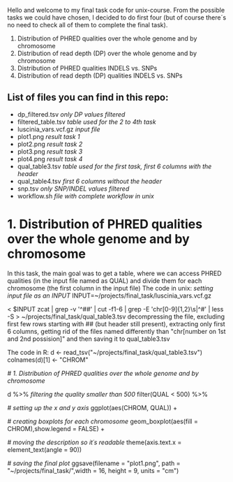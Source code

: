 Hello and welcome to my final task code for unix-course. 
From the possible tasks we could have chosen, I decided to do first four (but of course there´s no need to check all of them to complete the final task).
1. Distribution of PHRED qualities over the whole genome and by chromosome
2. Distribution of read depth (DP) over the whole genome and by chromosome
3. Distribution of PHRED qualities INDELS vs. SNPs
4. Distribution of read depth (DP) qualities INDELS vs. SNPs


## List of files you can find in this repo:
- dp_filtered.tsv  *only DP values filtered*
- filtered_table.tsv *table used for the 2 to 4th task*
- luscinia_vars.vcf.gz *input file*
- plot1.png *result task 1*
- plot2.png *result task 2*
- plot3.png *result task 3*
- plot4.png *result task 4*
- qual_table3.tsv *table used for the first task, first 6 columns with the header*
- qual_table4.tsv  *first 6 columns without the header*
- snp.tsv  *only SNP/INDEL values filtered*
- workflow.sh  *file with complete workflow in unix*

# 1. Distribution of PHRED qualities over the whole genome and by chromosome
In this task, the main goal was to get a table, where we can access PHRED qualities (in the input file named as QUAL) and divide them for each chromosome (the first column in the input file)
The code in unix:
*setting input file as an INPUT*
INPUT=~/projects/final_task/luscinia_vars.vcf.gz  

< $INPUT zcat | grep -v '^##' | cut -f1-6 | grep -E 'chr[0-9]{1,2}\s|^#' | less -S  > ~/projects/final_task/qual_table3.tsv
decompressing the file, excluding first few rows starting with ## (but header still present), extracting only first 6 columns, getting rid of the files named differently than "chr[number on 1st and 2nd possision]" and then saving it to qual_table3.tsv

The code in R:
d <- read_tsv("~/projects/final_task/qual_table3.tsv")
colnames(d)[1] <- "CHROM"

*# 1. Distribution of PHRED qualities over the whole genome and by chromosome*

d %>% 
    *filtering the quality smaller than 500*
  filter(QUAL < 500) %>% 
  
  *# setting up the x and y axis*
  ggplot(aes(CHROM, QUAL)) + 

  *# creating boxplots for each chromosome*
  geom_boxplot(aes(fill = CHROM),show.legend = FALSE) +

  *# moving the description so it´s readable*
  theme(axis.text.x = element_text(angle = 90))

*# saving the final plot*
ggsave(filename = "plot1.png", path = "~/projects/final_task/",width = 16, height = 9, units = "cm")




